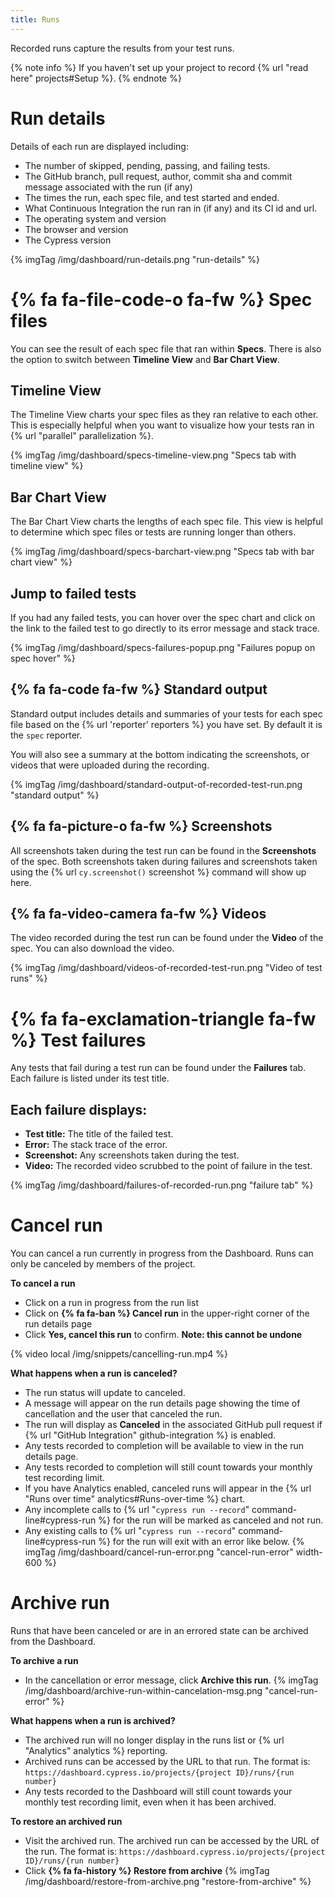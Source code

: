 ```yaml
---
title: Runs
---
```


Recorded runs capture the results from your test runs.

{% note info %}
If you haven't set up your project to record {% url "read here" projects#Setup %}.
{% endnote %}

# Run details

Details of each run are displayed including:

- The number of skipped, pending, passing, and failing tests.
- The GitHub branch, pull request, author, commit sha and commit message associated with the run (if any)
- The times the run, each spec file, and test started and ended.
- What Continuous Integration the run ran in (if any) and its CI id and url.
- The operating system and version
- The browser and version
- The Cypress version

{% imgTag /img/dashboard/run-details.png "run-details" %}

# {% fa fa-file-code-o fa-fw %} Spec files

You can see the result of each spec file that ran within **Specs**. There is also the option to switch between **Timeline View** and **Bar Chart View**.

## Timeline View

The Timeline View charts your spec files as they ran relative to each other. This is especially helpful when you want to visualize how your tests ran in {% url "parallel" parallelization %}.

{% imgTag /img/dashboard/specs-timeline-view.png "Specs tab with timeline view" %}

## Bar Chart View

The Bar Chart View charts the lengths of each spec file. This view is helpful to determine which spec files or tests are running longer than others.

{% imgTag /img/dashboard/specs-barchart-view.png "Specs tab with bar chart view" %}

## Jump to failed tests

If you had any failed tests, you can hover over the spec chart and click on the link to the failed test to go directly to its error message and stack trace.

{% imgTag /img/dashboard/specs-failures-popup.png "Failures popup on spec hover" %}

## {% fa fa-code fa-fw %} Standard output

Standard output includes details and summaries of your tests for each spec file based on the {% url 'reporter' reporters %} you have set. By default it is the `spec` reporter.

You will also see a summary at the bottom indicating the screenshots, or videos that were uploaded during the recording.

{% imgTag /img/dashboard/standard-output-of-recorded-test-run.png "standard output" %}

## {% fa fa-picture-o fa-fw %} Screenshots

All screenshots taken during the test run can be found in the **Screenshots** of the spec. Both screenshots taken during failures and screenshots taken using the {% url `cy.screenshot()` screenshot %} command will show up here.

## {% fa fa-video-camera fa-fw %} Videos

The video recorded during the test run can be found under the **Video** of the spec. You can also download the video.

{% imgTag /img/dashboard/videos-of-recorded-test-run.png "Video of test runs" %}

# {% fa fa-exclamation-triangle fa-fw %} Test failures

Any tests that fail during a test run can be found under the **Failures** tab. Each failure is listed under its test title.

## Each failure displays:

- **Test title:** The title of the failed test.
- **Error:** The stack trace of the error.
- **Screenshot:** Any screenshots taken during the test.
- **Video:** The recorded video scrubbed to the point of failure in the test.

{% imgTag /img/dashboard/failures-of-recorded-run.png "failure tab" %}

# Cancel run

You can cancel a run currently in progress from the Dashboard. Runs can only be canceled by members of the project.

**To cancel a run**

- Click on a run in progress from the run list
- Click on **{% fa fa-ban %} Cancel run** in the upper-right corner of the run details page
- Click **Yes, cancel this run** to confirm. **Note: this cannot be undone**

{% video local /img/snippets/cancelling-run.mp4 %}

**What happens when a run is canceled?**

- The run status will update to canceled.
- A message will appear on the run details page showing the time of cancellation and the user that canceled the run.
- The run will display as **Canceled** in the associated GitHub pull request if {% url "GitHub Integration" github-integration %} is enabled.
- Any tests recorded to completion will be available to view in the run details page.
- Any tests recorded to completion will still count towards your monthly test recording limit.
- If you have Analytics enabled, canceled runs will appear in the {% url "Runs over time" analytics#Runs-over-time %} chart.
- Any incomplete calls to {% url "`cypress run --record`" command-line#cypress-run %} for the run will be marked as canceled and not run.
- Any existing calls to {% url "`cypress run --record`" command-line#cypress-run %} for the run will exit with an error like below.
  {% imgTag /img/dashboard/cancel-run-error.png "cancel-run-error" width-600 %}

# Archive run

Runs that have been canceled or are in an errored state can be archived from the Dashboard.

**To archive a run**

- In the cancellation or error message, click **Archive this run**.
  {% imgTag /img/dashboard/archive-run-within-cancelation-msg.png "cancel-run-error" %}

**What happens when a run is archived?**

- The archived run will no longer display in the runs list or {% url "Analytics" analytics %} reporting.
- Archived runs can be accessed by the URL to that run. The format is:
  `https://dashboard.cypress.io/projects/{project ID}/runs/{run number}`
- Any tests recorded to the Dashboard will still count towards your monthly test recording limit, even when it has been archived.

**To restore an archived run**

- Visit the archived run. The archived run can be accessed by the URL of the run. The format is:
  `https://dashboard.cypress.io/projects/{project ID}/runs/{run number}`
- Click **{% fa fa-history %} Restore from archive**
  {% imgTag /img/dashboard/restore-from-archive.png "restore-from-archive" %}
